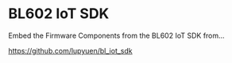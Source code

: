 # BL602 IoT SDK

Embed the Firmware Components from the BL602 IoT SDK from...

https://github.com/lupyuen/bl_iot_sdk
